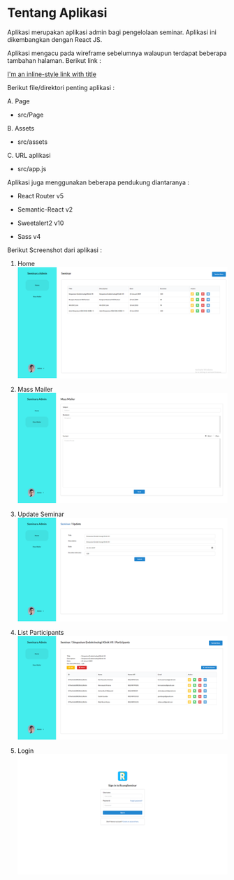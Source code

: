 # Tentang Aplikasi

Aplikasi merupakan aplikasi admin bagi pengelolaan seminar. Aplikasi ini dikembangkan dengan React JS.

Aplikasi mengacu pada wireframe sebelumnya walaupun terdapat beberapa tambahan halaman. Berikut link :

[I'm an inline-style link with title](https://drive.google.com/drive/folders/1yiz1o1FNoYw0Pi9-Iu8qvOt-te1DLXxZ?usp=sharing "GDrive UTS")

Berikut file/direktori penting aplikasi :

A. Page

* src/Page

B. Assets

* src/assets

C. URL aplikasi

* src/app.js

Aplikasi juga menggunakan beberapa pendukung diantaranya :

 - React Router v5

- Semantic-React v2

 - Sweetalert2 v10

 - Sass v4

Berikut Screenshot dari aplikasi :

1. Home
![Alt text](./FE_1.png?raw=true)

2. Mass Mailer
![Alt text](./FE_2.png?raw=true)

3. Update Seminar
![Alt text](./FE_3.png?raw=true)

4. List Participants
![Alt text](./FE_4.png?raw=true)

5. Login
![Alt text](./FE_5.png?raw=true)

